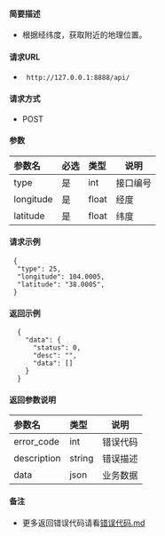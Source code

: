 
#### 简要描述

- 根据经纬度，获取附近的地理位置。

#### 请求URL
- ` http://127.0.0.1:8888/api/`
  
#### 请求方式
- POST 

#### 参数

| 参数名       | 必选 | 类型    | 说明   |   
|:----------|:---|:------|------|   
| type      | 是  | int   | 接口编号 |   
| longitude | 是  | float | 经度   |   
| latitude  | 是  | float | 纬度   |   

#### 请求示例

```
 {
  "type": 25,
  "longitude": 104.0005,
  "latitude": "38.0005",
 } 
```

#### 返回示例 

``` 
  {
    "data": {
      "status": 0,
      "desc": "",
      "data": []
    }
  }
```

#### 返回参数说明 

| 参数名         | 类型     | 说明   |   
|:------------|:-------|------|   
| error_code  | int    | 错误代码 |   
| description | string | 错误描述 |   
| data        | json   | 业务数据 |   

#### 备注 

- 更多返回错误代码请看[错误代码.md](../错误代码.md)







